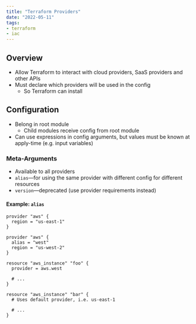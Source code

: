 ```yaml
---
title: "Terraform Providers"
date: "2022-05-11"
tags:
- terraform
- iac
---
```


## Overview

- Allow Terraform to interact with cloud providers, SaaS providers and other APIs
- Must declare which providers will be used in the config
	- So Terraform can install

## Configuration

- Belong in root module
	- Child modules receive config from root module
- Can use expressions in config arguments, but values must be known at apply-time (e.g. input variables)

### Meta-Arguments

- Available to all providers
- `alias`—for using the same provider with different config for different resources
- `version`—deprecated (use provider requirements instead)

#### Example: `alias`

```hcl
provider "aws" {
  region = "us-east-1"
}

provider "aws" {
  alias = "west"
  region = "us-west-2"
}

resource "aws_instance" "foo" {
  provider = aws.west

  # ...
}

resource "aws_instance" "bar" {
  # Uses default provider, i.e. us-east-1

  # ...
}
```
